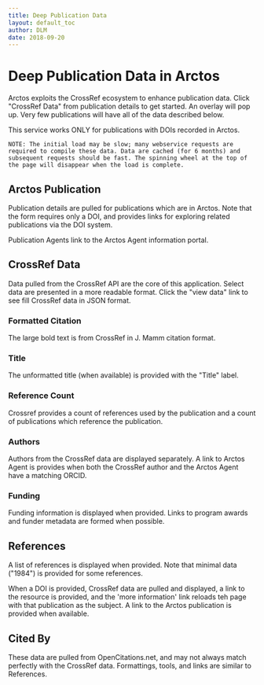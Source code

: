 ```yaml
---
title: Deep Publication Data
layout: default_toc
author: DLM
date: 2018-09-20
---
```

# Deep Publication Data in Arctos
 
 Arctos exploits the CrossRef ecosystem to enhance publication data. Click "CrossRef Data" from publication details to get started. An overlay will pop up. Very few publications will have all of the data described below.
 
 This service works ONLY for publications with DOIs recorded in Arctos.
 
 ```
 NOTE: The initial load may be slow; many webservice requests are required to compile these data. Data are cached (for 6 months) and subsequent requests should be fast. The spinning wheel at the top of the page will disappear when the load is complete.
 ```

## Arctos Publication

Publication details are pulled for publications which are in Arctos. Note that the form requires only a DOI, and provides links for exploring related publications via the DOI system.

Publication Agents link to the Arctos Agent information portal.


## CrossRef Data

Data pulled from the CrossRef API are the core of this application. Select data are presented in a more readable format. Click the "view data" link to see fill CrossRef data in JSON format.

### Formatted Citation
The large bold text is from CrossRef in J. Mamm citation format. 

### Title
The unformatted title (when available) is provided with the "Title" label.

### Reference Count
Crossref provides a count of references used by the publication and a count of publications which reference the publication.

### Authors

Authors from the CrossRef data are displayed separately. A link to Arctos Agent is provides when both the CrossRef author and the Arctos Agent have a matching ORCID.

### Funding

Funding information is displayed when provided. Links to program awards and funder metadata are formed when possible.

## References

A list of references is displayed when provided. Note that minimal data ("1984") is provided for some references.

When a DOI is provided, CrossRef data are pulled and displayed, a link to the resource is provided, and the 'more information' link reloads teh page with that publication as the subject. A link to the Arctos publication is provided when available.

## Cited By

These data are pulled from OpenCitations.net, and may not always match perfectly with the CrossRef data. Formattings, tools, and links are similar to References.

